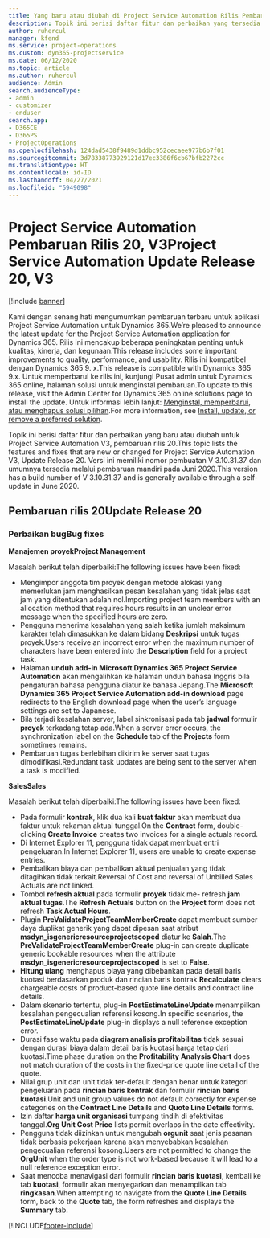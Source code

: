```yaml
---
title: Yang baru atau diubah di Project Service Automation Rilis Pembaruan 20, V3
description: Topik ini berisi daftar fitur dan perbaikan yang tersedia di Project Service Automation V3, pembaruan rilis 20, V3
author: ruhercul
manager: kfend
ms.service: project-operations
ms.custom: dyn365-projectservice
ms.date: 06/12/2020
ms.topic: article
ms.author: ruhercul
audience: Admin
search.audienceType:
- admin
- customizer
- enduser
search.app:
- D365CE
- D365PS
- ProjectOperations
ms.openlocfilehash: 124dad5438f9489d1ddbc952cecaee977b6b7f01
ms.sourcegitcommit: 3d78338773929121d17ec3386f6cb67bfb2272cc
ms.translationtype: HT
ms.contentlocale: id-ID
ms.lasthandoff: 04/27/2021
ms.locfileid: "5949098"
---
```

# <a name="project-service-automation-update-release-20-v3"></a><span data-ttu-id="0962c-103">Project Service Automation Pembaruan Rilis 20, V3</span><span class="sxs-lookup"><span data-stu-id="0962c-103">Project Service Automation Update Release 20, V3</span></span>

[!include [banner](../includes/psa-now-project-operations.md)]

<span data-ttu-id="0962c-104">Kami dengan senang hati mengumumkan pembaruan terbaru untuk aplikasi Project Service Automation untuk Dynamics 365.</span><span class="sxs-lookup"><span data-stu-id="0962c-104">We’re pleased to announce the latest update for the Project Service Automation application for Dynamics 365.</span></span> <span data-ttu-id="0962c-105">Rilis ini mencakup beberapa peningkatan penting untuk kualitas, kinerja, dan kegunaan.</span><span class="sxs-lookup"><span data-stu-id="0962c-105">This release includes some important improvements to quality, performance, and usability.</span></span> <span data-ttu-id="0962c-106">Rilis ini kompatibel dengan Dynamics 365 9. x.</span><span class="sxs-lookup"><span data-stu-id="0962c-106">This release is compatible with Dynamics 365 9.x.</span></span> <span data-ttu-id="0962c-107">Untuk memperbarui ke rilis ini, kunjungi Pusat admin untuk Dynamics 365 online, halaman solusi untuk menginstal pembaruan.</span><span class="sxs-lookup"><span data-stu-id="0962c-107">To update to this release, visit the Admin Center for Dynamics 365 online solutions page to install the update.</span></span> <span data-ttu-id="0962c-108">Untuk informasi lebih lanjut: [Menginstal, memperbarui, atau menghapus solusi pilihan](/power-platform/admin/install-remove-preferred-solution).</span><span class="sxs-lookup"><span data-stu-id="0962c-108">For more information, see [Install, update, or remove a preferred solution](/power-platform/admin/install-remove-preferred-solution).</span></span>

<span data-ttu-id="0962c-109">Topik ini berisi daftar fitur dan perbaikan yang baru atau diubah untuk Project Service Automation V3, pembaruan rilis 20.</span><span class="sxs-lookup"><span data-stu-id="0962c-109">This topic lists the features and fixes that are new or changed for Project Service Automation V3, Update Release 20.</span></span> <span data-ttu-id="0962c-110">Versi ini memiliki nomor pembuatan V 3.10.31.37 dan umumnya tersedia melalui pembaruan mandiri pada Juni 2020.</span><span class="sxs-lookup"><span data-stu-id="0962c-110">This version has a build number of V 3.10.31.37 and is generally available through a self-update in June 2020.</span></span>

## <a name="update-release-20"></a><span data-ttu-id="0962c-111">Pembaruan rilis 20</span><span class="sxs-lookup"><span data-stu-id="0962c-111">Update Release 20</span></span>

### <a name="bug-fixes"></a><span data-ttu-id="0962c-112">Perbaikan bug</span><span class="sxs-lookup"><span data-stu-id="0962c-112">Bug fixes</span></span>

<span data-ttu-id="0962c-113">**Manajemen proyek**</span><span class="sxs-lookup"><span data-stu-id="0962c-113">**Project Management**</span></span>

<span data-ttu-id="0962c-114">Masalah berikut telah diperbaiki:</span><span class="sxs-lookup"><span data-stu-id="0962c-114">The following issues have been fixed:</span></span>

- <span data-ttu-id="0962c-115">Mengimpor anggota tim proyek dengan metode alokasi yang memerlukan jam menghasilkan pesan kesalahan yang tidak jelas saat jam yang ditentukan adalah nol.</span><span class="sxs-lookup"><span data-stu-id="0962c-115">Importing project team members with an allocation method that requires hours results in an unclear error message when the specified hours are zero.</span></span>
- <span data-ttu-id="0962c-116">Pengguna menerima kesalahan yang salah ketika jumlah maksimum karakter telah dimasukkan ke dalam bidang **Deskripsi** untuk tugas proyek.</span><span class="sxs-lookup"><span data-stu-id="0962c-116">Users receive an incorrect error when the maximum number of characters have been entered into the **Description** field for a project task.</span></span>
- <span data-ttu-id="0962c-117">Halaman **unduh add-in Microsoft Dynamics 365 Project Service Automation** akan mengalihkan ke halaman unduh bahasa Inggris bila pengaturan bahasa pengguna diatur ke bahasa Jepang.</span><span class="sxs-lookup"><span data-stu-id="0962c-117">The **Microsoft Dynamics 365 Project Service Automation add-in download** page redirects to the English download page when the user’s language settings are set to Japanese.</span></span>
- <span data-ttu-id="0962c-118">Bila terjadi kesalahan server, label sinkronisasi pada tab **jadwal** formulir **proyek** terkadang tetap ada.</span><span class="sxs-lookup"><span data-stu-id="0962c-118">When a server error occurs, the synchronization label on the **Schedule** tab of the **Projects** form sometimes remains.</span></span>
- <span data-ttu-id="0962c-119">Pembaruan tugas berlebihan dikirim ke server saat tugas dimodifikasi.</span><span class="sxs-lookup"><span data-stu-id="0962c-119">Redundant task updates are being sent to the server when a task is modified.</span></span>

<span data-ttu-id="0962c-120">**Sales**</span><span class="sxs-lookup"><span data-stu-id="0962c-120">**Sales**</span></span>

<span data-ttu-id="0962c-121">Masalah berikut telah diperbaiki:</span><span class="sxs-lookup"><span data-stu-id="0962c-121">The following issues have been fixed:</span></span>

- <span data-ttu-id="0962c-122">Pada formulir **kontrak**, klik dua kali **buat faktur** akan membuat dua faktur untuk rekaman aktual tunggal.</span><span class="sxs-lookup"><span data-stu-id="0962c-122">On the **Contract** form, double-clicking **Create Invoice** creates two invoices for a single actuals record.</span></span>
- <span data-ttu-id="0962c-123">Di Internet Explorer 11, pengguna tidak dapat membuat entri pengeluaran.</span><span class="sxs-lookup"><span data-stu-id="0962c-123">In Internet Explorer 11, users are unable to create expense entries.</span></span>
- <span data-ttu-id="0962c-124">Pembalikan biaya dan pembalikan aktual penjualan yang tidak ditagihkan tidak terkait.</span><span class="sxs-lookup"><span data-stu-id="0962c-124">Reversal of Cost and reversal of Unbilled Sales Actuals are not linked.</span></span>
- <span data-ttu-id="0962c-125">Tombol **refresh aktual** pada formulir **proyek** tidak me- refresh **jam aktual tugas**.</span><span class="sxs-lookup"><span data-stu-id="0962c-125">The **Refresh Actuals** button on the **Project** form does not refresh **Task Actual Hours**.</span></span>
- <span data-ttu-id="0962c-126">Plugin **PreValidateProjectTeamMemberCreate** dapat membuat sumber daya duplikat generik yang dapat dipesan saat atribut **msdyn_isgenericresourceprojectscoped** diatur ke **Salah**.</span><span class="sxs-lookup"><span data-stu-id="0962c-126">The **PreValidateProjectTeamMemberCreate** plug-in can create duplicate generic bookable resources when the attribute **msdyn_isgenericresourceprojectscoped** is set to **False**.</span></span>
- <span data-ttu-id="0962c-127">**Hitung ulang** menghapus biaya yang dibebankan pada detail baris kuotasi berdasarkan produk dan rincian baris kontrak.</span><span class="sxs-lookup"><span data-stu-id="0962c-127">**Recalculate** clears chargeable costs of product-based quote line details and contract line details.</span></span>
- <span data-ttu-id="0962c-128">Dalam skenario tertentu, plug-in **PostEstimateLineUpdate** menampilkan kesalahan pengecualian referensi kosong.</span><span class="sxs-lookup"><span data-stu-id="0962c-128">In specific scenarios, the **PostEstimateLineUpdate** plug-in displays a null teference exception error.</span></span>
- <span data-ttu-id="0962c-129">Durasi fase waktu pada **diagram analisis profitabilitas** tidak sesuai dengan durasi biaya dalam detail baris kuotasi harga tetap dari kuotasi.</span><span class="sxs-lookup"><span data-stu-id="0962c-129">Time phase duration on the **Profitability Analysis Chart** does not match duration of the costs in the fixed-price quote line detail of the quote.</span></span>
- <span data-ttu-id="0962c-130">Nilai grup unit dan unit tidak ter-default dengan benar untuk kategori pengeluaran pada **rincian baris kontrak** dan formulir **rincian baris kuotasi**.</span><span class="sxs-lookup"><span data-stu-id="0962c-130">Unit and unit group values do not default correctly for expense categories on the **Contract Line Details** and **Quote Line Details** forms.</span></span>
- <span data-ttu-id="0962c-131">Izin daftar **harga unit organisasi** tumpang tindih di efektivitas tanggal.</span><span class="sxs-lookup"><span data-stu-id="0962c-131">**Org Unit Cost Price** lists permit overlaps in the date effectivity.</span></span>
- <span data-ttu-id="0962c-132">Pengguna tidak diizinkan untuk mengubah **orgunit** saat jenis pesanan tidak berbasis pekerjaan karena akan menyebabkan kesalahan pengecualian referensi kosong.</span><span class="sxs-lookup"><span data-stu-id="0962c-132">Users are not permitted to change the **OrgUnit** when the order type is not work-based because it will lead to a null reference exception error.</span></span>
- <span data-ttu-id="0962c-133">Saat mencoba menavigasi dari formulir **rincian baris kuotasi**, kembali ke tab **kuotasi**, formulir akan menyegarkan dan menampilkan tab **ringkasan**.</span><span class="sxs-lookup"><span data-stu-id="0962c-133">When attempting to navigate from the **Quote Line Details** form, back to the **Quote** tab, the form refreshes and displays the **Summary** tab.</span></span>


[!INCLUDE[footer-include](../includes/footer-banner.md)]